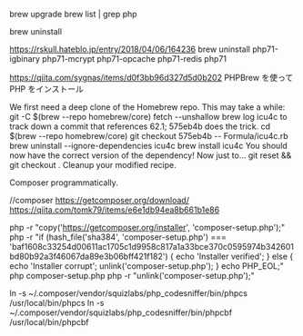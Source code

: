 brew upgrade
brew list | grep php

brew uninstall 


https://rskull.hateblo.jp/entry/2018/04/06/164236
brew uninstall php71-igbinary php71-mcrypt php71-opcache php71-redis php71

https://qiita.com/sygnas/items/d0f3bb96d327d5d0b202
PHPBrew を使って PHP をインストール


We first need a deep clone of the Homebrew repo. This may take a while: git -C $(brew --repo homebrew/core) fetch --unshallow
brew log icu4c to track down a commit that references 62.1; 575eb4b does the trick.
cd $(brew --repo homebrew/core)
git checkout 575eb4b -- Formula/icu4c.rb
brew uninstall  --ignore-dependencies icu4c
brew install icu4c You should now have the correct version of the dependency! Now just to...
git reset && git checkout . Cleanup your modified recipe.



Composer programmatically.

//composer
https://getcomposer.org/download/
https://qiita.com/tomk79/items/e6e1db94ea8b661b1e86

php -r "copy('https://getcomposer.org/installer', 'composer-setup.php');"
php -r "if (hash_file('sha384', 'composer-setup.php') === 'baf1608c33254d00611ac1705c1d9958c817a1a33bce370c0595974b342601bd80b92a3f46067da89e3b06bff421f182') { echo 'Installer verified'; } else { echo 'Installer corrupt'; unlink('composer-setup.php'); } echo PHP_EOL;"
php composer-setup.php
php -r "unlink('composer-setup.php');"


ln -s ~/.composer/vendor/squizlabs/php_codesniffer/bin/phpcs /usr/local/bin/phpcs
ln -s ~/.composer/vendor/squizlabs/php_codesniffer/bin/phpcbf /usr/local/bin/phpcbf
